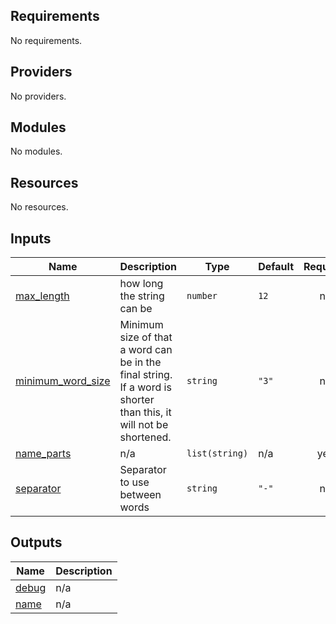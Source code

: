 <!-- BEGIN_TF_DOCS -->
## Requirements

No requirements.

## Providers

No providers.

## Modules

No modules.

## Resources

No resources.

## Inputs

| Name | Description | Type | Default | Required |
|------|-------------|------|---------|:--------:|
| <a name="input_max_length"></a> [max\_length](#input\_max\_length) | how long the string can be | `number` | `12` | no |
| <a name="input_minimum_word_size"></a> [minimum\_word\_size](#input\_minimum\_word\_size) | Minimum size of that a word can be in the final string. If a word is shorter than this, it will not be shortened. | `string` | `"3"` | no |
| <a name="input_name_parts"></a> [name\_parts](#input\_name\_parts) | n/a | `list(string)` | n/a | yes |
| <a name="input_separator"></a> [separator](#input\_separator) | Separator to use between words | `string` | `"-"` | no |

## Outputs

| Name | Description |
|------|-------------|
| <a name="output_debug"></a> [debug](#output\_debug) | n/a |
| <a name="output_name"></a> [name](#output\_name) | n/a |
<!-- END_TF_DOCS -->
